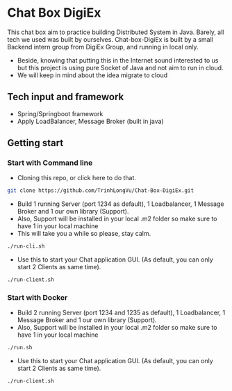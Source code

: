 # Chat Box DigiEx

This chat box aim to practice building Distributed System in Java. Barely, all tech we used was built 
by ourselves. Chat-box-DigiEx is built by a small Backend intern group from DigiEx Group, and running in local only.
- Beside, knowing that putting this in the Internet sound interested to us but this project is using pure Socket of Java and not aim to run in cloud.
- We will keep in mind about the idea migrate to cloud
## Tech input and framework

- Spring/Springboot framework
- Apply LoadBalancer, Message Broker (built in java)

## Getting start
### Start with Command line

- Cloning this repo, or click here to do that.
```bash
git clone https://github.com/TrinhLongVu/Chat-Box-DigiEx.git
```

- Build 1 running Server (port 1234 as default), 1 Loadbalancer, 1 Message Broker and 1 our own library (Support).
- Also, Support will be installed in your local .m2 folder so make sure to have 1 in your local machine
- This will take you a while so please, stay calm.
```bash
./run-cli.sh
```

- Use this to start your Chat application GUI. (As default, you can only start 2 Clients as same time).
```bash
./run-client.sh
```

### Start with Docker
- Build 2 running Server (port 1234 and 1235 as default), 1 Loadbalancer, 1 Message Broker and 1 our own library (Support).
- Also, Support will be installed in your local .m2 folder so make sure to have 1 in your local machine
```bash
./run.sh
```

- Use this to start your Chat application GUI. (As default, you can only start 2 Clients as same time).
```bash
./run-client.sh
```

